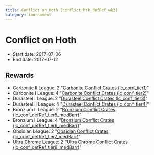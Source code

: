 ```yaml
---
title: Conflict on Hoth (conflict_hth_defRef_wk3)
category: tournament
---
```

# Conflict on Hoth

  * Start date: 2017-07-06
  * End date: 2017-07-12

## Rewards

  * Carbonite II League: 2 "[Carbonite Conflict Crates (lc_conf_tier1)](lc_conf_tier1.html)"
  * Carbonite I League: 4 "[Carbonite Conflict Crates (lc_conf_tier2)](lc_conf_tier2.html)"
  * Durasteel I League: 2 "[Durasteel Conflict Crates (lc_conf_tier3)](lc_conf_tier3.html)"
  * Durasteel II League: 4 "[Durasteel Conflict Crates (lc_conf_tier4)](lc_conf_tier4.html)"
  * Bronzium II League: 2 "[Bronzium Conflict Crates (lc_conf_defRef_tier5_medBarr)](lc_conf_defRef_tier5_medBarr.html)"
  * Bronzium I League: 4 "[Bronzium Conflict Crates (lc_conf_defRef_tier6_medBarr)](lc_conf_defRef_tier6_medBarr.html)"
  * Obsidian League: 2 "[Obsidian Conflict Crates (lc_conf_defRef_tier7_medBarr)](lc_conf_defRef_tier7_medBarr.html)"
  * Ultra Chrome League: 2 "[Ultra Chrome Conflict Crates (lc_conf_defRef_tier8_medBarr)](lc_conf_defRef_tier8_medBarr.html)"

